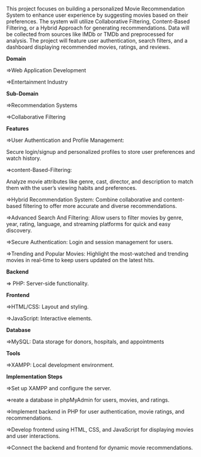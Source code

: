 This project focuses on building a personalized Movie Recommendation System to enhance user experience by suggesting movies based on their preferences. The system will utilize Collaborative Filtering, Content-Based Filtering, or a Hybrid Approach for generating recommendations. Data will be collected from sources like IMDb or TMDb and preprocessed for analysis. The project will feature user authentication, search filters, and a dashboard displaying recommended movies, ratings, and reviews.

**Domain**

=>Web Application Development

=>Entertainment Industry

**Sub-Domain**

=>Recommendation Systems

=>Collaborative Filtering

**Features**

=>User Authentication and Profile Management:

Secure login/signup and personalized profiles to store user preferences and watch history.

=>content-Based-Filtering:

Analyze movie attributes like genre, cast, director, and description to match them with the user’s viewing habits and preferences.

=>Hybrid Recommendation System: Combine collaborative and content-based filtering to offer more accurate and diverse recommendations.

=>Advanced Search And Filtering: Allow users to filter movies by genre, year, rating, language, and streaming platforms for quick and easy discovery.

=>Secure Authentication: Login and session management for users.

=>Trending and Popular Movies: Highlight the most-watched and trending movies in real-time to keep users updated on the latest hits.

**Backend**

=> PHP: Server-side functionality.

**Frontend**

=>HTML/CSS: Layout and styling.

=>JavaScript: Interactive elements.

**Database**

=>MySQL: Data storage for donors, hospitals, and appointments

**Tools**

=>XAMPP: Local development environment.

**Implementation Steps**

=>Set up XAMPP and configure the server.

=>reate a database in phpMyAdmin for users, movies, and ratings.

=>Implement backend in PHP for user authentication, movie ratings, and recommendations.

=>Develop frontend using HTML, CSS, and JavaScript for displaying movies and user interactions.

=>Connect the backend and frontend for dynamic movie recommendations.

